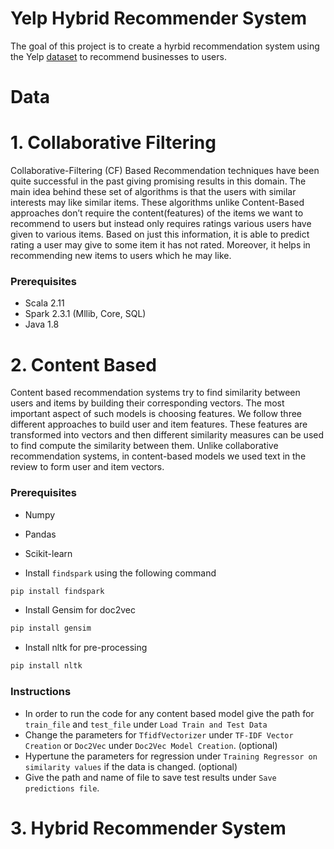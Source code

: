 # Yelp Hybrid Recommender System

The goal of this project is to create a hyrbid recommendation system using the Yelp [dataset](https://www.yelp.com/dataset) to recommend businesses to users.

# Data

# 1. Collaborative Filtering

Collaborative-Filtering (CF) Based Recommendation techniques have been quite successful in the past giving promising results in this domain. The main idea behind these set of algorithms is that the users with similar interests may like similar items. These algorithms unlike Content-Based approaches don’t require the content(features) of the items we want to recommend to users but instead only requires ratings various users have given to various items. Based on just this information, it is able to predict rating a user may give to some item it has not rated. Moreover, it helps in recommending new items to users which he may like.

### Prerequisites

* Scala 2.11 
* Spark 2.3.1 (Mllib, Core, SQL)
* Java 1.8

# 2. Content Based

Content based recommendation systems try to find similarity between users and items by building their corresponding vectors. The most important aspect of such models is choosing features. We follow three different approaches to build user and item features. These features are transformed into vectors and then different similarity measures can be used to find compute the similarity between them. Unlike collaborative recommendation systems, in content-based models we used text in the review to form user and item vectors.

### Prerequisites

* Numpy
* Pandas
* Scikit-learn

* Install `findspark` using the following command
```python
pip install findspark
```

* Install Gensim for doc2vec
```python
pip install gensim
```

* Install nltk for pre-processing
```python
pip install nltk
```

### Instructions

* In order to run the code for any content based model give the path for `train_file` and `test_file` under `Load Train and Test Data`
* Change the parameters for `TfidfVectorizer` under `TF-IDF Vector Creation` or `Doc2Vec` under `Doc2Vec Model Creation`. (optional)
* Hypertune the parameters for regression under `Training Regressor on similarity values` if the data is changed. (optional)
* Give the path and name of file to save test results under `Save predictions file`.

# 3. Hybrid Recommender System
